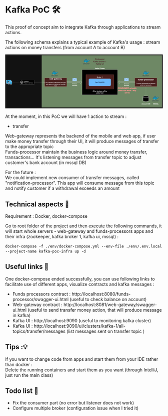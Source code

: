 # Kafka PoC 🛠

This proof of concept aim to integrate Kafka through applications to stream actions.

The following schema explains a typical example of Kafka's usage : stream actions on money transfers (from account A to account B)

![Schema](./doumentation/PoC-kafka-review.drawio.png)

At the moment, in this PoC we will have 1  action to stream : 
* transfer

Web-gateway represents the backend of the mobile and web app, if user make money transfer through their UI, it will produce messages of transfer to the appropriate topic  
Funds-processor maintain the business logic around money transfer, transactions... It's listening messages from transfer topic to adjust customer's bank account (in mssql DB)

For the future :  
We could implement new consumer of transfer messages, 
called "notification-processor".
This app will consume message from this topic and notify customer if a withdrawal exceeds an amount

## Technical aspects  🐳

Requirement : Docker, docker-compose

Go to root folder of the project and then execute the following commands, 
it will start whole servers - web-gateway and funds-processors apps and their infra (zookeeper, kafka broker 1, kafka ui, mssql) :

```
docker-compose -f ./env/docker-compose.yml --env-file ./env/.env.local --project-name kafka-poc-infra up -d
```

## Useful links 🔗
One docker-compose ended successfully, you can use following links to facilitate use of different apps, 
visualize contracts and kafka messages :  

* Funds processors contract : http://localhost:8080/funds-processor/swagger-ui.html (useful to check balance on account)
* Web-gateway contract : http://localhost:8081/web-gateway/swagger-ui.html (useful to send transfer money action, that will produce message in kafka)
* Kafka UI : http://localhost:9090 (useful to monitoring kafka cluster)
* Kafka UI : http://localhost:9090/ui/clusters/kafka-1/all-topics/transfer/messages (list messages sent on transfer topic )


## Tips :💡
If you want to change code from apps and start them from your IDE rather than docker :   
Delete the running containers and start them as you want (through IntelliJ, just run the main class)

## Todo list  📝

* Fix the consumer part (no error but listener does not work)
* Configure multiple broker (configuration issue when I tried it)
